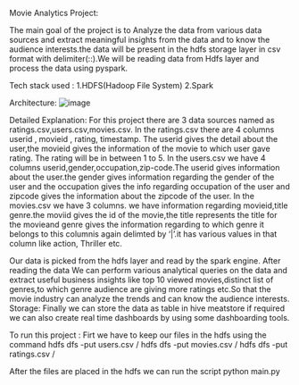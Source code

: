 Movie Analytics Project:

The main goal of the project is to Analyze the data from various data sources and extract meaningful insights from the data and to know the audience interests.the data will be present in the hdfs storage layer in csv format with delimiter(::).We will be reading data from Hdfs layer and process the data using pyspark.

Tech stack used :
1.HDFS(Hadoop File System)
2.Spark

Architecture:
![image](https://user-images.githubusercontent.com/64748921/223407219-56726e51-0308-48f3-8a7d-df62253ab9e3.png)


Detailed  Explanation:
For this project there are 3 data sources named as ratings.csv,users.csv,movies.csv.
In the ratings.csv there are 4 columns userid , movieid , rating, timestamp. The userid gives the detail about the user,the movieid gives the information of the movie to which user gave rating. The rating will be in between 1 to 5. 
In the users.csv we have 4 columns userid,gender,occupation,zip-code.The userid gives information about the user.the gender gives information regarding the gender of the user and the occupation gives the info regarding occupation of the user and zipcode gives the information about the zipcode of the user.
In the movies.csv we have 3 columns. we have information regarding movieid,title genre.the moviid gives the id of the movie,the title represents the title for the movieand genre gives the information regarding to which genre it belongs to  this columnis again delimted by ‘|’.it has various values in that column like action, Thriller etc.

Our data is picked from the hdfs layer and read by the spark engine. After reading the data We can perform various analytical queries on the data and extract useful business insights like top 10 viewed movies,distinct list of genres,to which genre audience are giving more ratings etc.So that the movie industry can analyze the trends and can know the audience interests. 
Storage:
Finally we can store the data as table in hive meatstore if required we can also create real time dashboards by using some dashboarding tools.

To run this project :
Firt we have to keep our files in the hdfs using the command
hdfs dfs -put users.csv /
hdfs dfs -put movies.csv /
hdfs dfs -put ratings.csv /

After the files are placed in the hdfs we can run the script python main.py 



